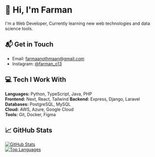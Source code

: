 # 👋 Hi, I'm Farman

I'm a Web Developer, Currently learning new web technologies and data science tools.  

## 📬 Get in Touch
- Email: [farmaanothmaan@gmail.com](mailto:farmaanothmaan@gmail.com)
- Instagram: [@farman_o13](https://instagram.com/farman_o13)

## 💻 Tech I Work With
**Languages:** Python, TypeScript, Java, PHP  
**Frontend:** Next, React, Tailwind
**Backend:** Express, Django, Laravel  
**Databases:** PostgreSQL, MySQL  
**Cloud:** AWS, Azure, Google Cloud  
**Tools:** Git, Docker, Figma

## 📈 GitHub Stats
[![GitHub Stats](https://github-readme-stats.vercel.app/api?username=FarmanOthman&show_icons=true&theme=dark)](https://github.com/FarmanOthman)  
[![Top Languages](https://github-readme-stats.vercel.app/api/top-langs/?username=FarmanOthman&layout=compact&theme=dark)](https://github.com/FarmanOthman)
